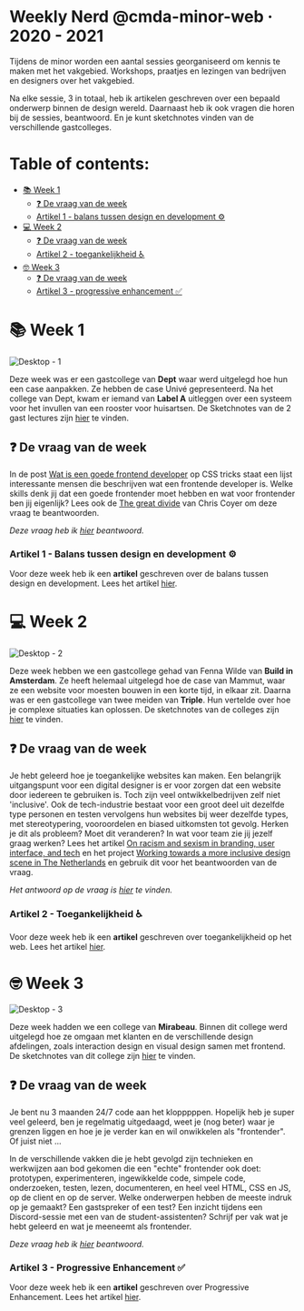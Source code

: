 # Weekly Nerd @cmda-minor-web · 2020 - 2021

Tijdens de minor worden een aantal sessies georganiseerd om kennis te maken met het vakgebied. 
Workshops, praatjes en lezingen van bedrijven en designers over het vakgebied. 

Na elke sessie, 3 in totaal, heb ik artikelen geschreven over een bepaald onderwerp binnen de design wereld. Daarnaast
heb ik ook vragen die horen bij de sessies, beantwoord. En je kunt sketchnotes vinden van de verschillende gastcolleges. 

# Table of contents:

- [📚 Week 1](#-week-1)
  - [❓ De vraag van de week](#-de-vraag-van-de-week)
  - [Artikel 1 - balans tussen design en development ⚙️](#artikel-1---balans-tussen-design-en-development-%EF%B8%8F)
- [💻 Week 2](#-week-2)
  - [❓ De vraag van de week](#-de-vraag-van-de-week-1)
  - [Artikel 2 - toegankelijkheid ♿️](#artikel-2---toegankelijkheid-%EF%B8%8F)
- [🤓 Week 3](#-week-3)
  - [❓ De vraag van de week](#-de-vraag-van-de-week-2)
  - [Artikel 3 - progressive enhancement ✅](#artikel-3---progressive-enhancement-)

# 📚 Week 1

![Desktop - 1](https://user-images.githubusercontent.com/60745348/120893584-52755980-c614-11eb-8c09-a7ce4b8f3b70.jpg)

Deze week was er een gastcollege van **Dept** waar werd uitgelegd hoe hun een case aanpakken. Ze hebben de case Univé gepresenteerd. Na het college van Dept, kwam er iemand van **Label A** uitleggen over een systeem voor het invullen van een rooster voor huisartsen. De Sketchnotes van de 2 gast lectures zijn [hier](https://github.com/sanneduinkerx/weekly-nerd-2021/wiki/WkN%231:-Sketchnotes-%F0%9F%93%9D) te vinden.

## ❓ De vraag van de week 
In de post [Wat is een goede frontend developer](https://css-tricks.com/what-makes-a-good-front-end-developer/) op CSS tricks staat een lijst interessante mensen die beschrijven wat een frontende developer is. Welke skills denk jij dat een goede frontender moet hebben en wat voor frontender ben jij eigenlijk? Lees ook de [The great divide](https://css-tricks.com/the-great-divide/) van Chris Coyer om deze vraag te beantwoorden. 

*Deze vraag heb ik [hier](https://github.com/sanneduinkerx/weekly-nerd-2021/wiki/WkN%231:-De-vraag-%E2%9D%94) beantwoord.*

### Artikel 1 - Balans tussen design en development ⚙️
Voor deze week heb ik een **artikel** geschreven over de balans tussen design en development. Lees het artikel [hier](https://github.com/sanneduinkerx/weekly-nerd-2021/wiki/Het-balans-tussen-Design-en-Development,-en-waarom-dit-belangrijk-is.).


# 💻 Week 2

![Desktop - 2](https://user-images.githubusercontent.com/60745348/120893585-530df000-c614-11eb-9bd8-e7d029e1caac.jpg)

Deze week hebben we een gastcollege gehad van Fenna Wilde van **Build in Amsterdam**. Ze heeft helemaal uitgelegd hoe de case van Mammut, waar ze een website voor moesten bouwen in een korte tijd, in elkaar zit. Daarna was er een gastcollege van twee meiden van **Triple**. Hun vertelde over hoe je complexe situaties kan oplossen. De sketchnotes van de colleges zijn [hier](https://github.com/sanneduinkerx/weekly-nerd-2021/wiki/WkN%232:-Sketchnotes-%F0%9F%93%9D) te vinden.

## ❓ De vraag van de week 
Je hebt geleerd hoe je toegankelijke websites kan maken. Een belangrijk uitgangspunt voor een digital designer is er voor zorgen dat een website door iedereen te gebruiken is. Toch zijn veel ontwikkelbedrijven zelf niet 'inclusive'. Ook de tech-industrie bestaat voor een groot deel uit dezelfde type personen en testen vervolgens hun websites bij weer dezelfde types, met stereotypering, vooroordelen en biased uitkomsten tot gevolg. Herken je dit als probleem? Moet dit veranderen? In wat voor team zie jij jezelf graag werken? Lees het artikel [On racism and sexism in branding, user interface, and tech](https://uxdesign.cc/on-racism-and-sexism-in-branding-user-interface-and-tech-337f5ceb7ed5) en het project [Working towards a more inclusive design scene in The Netherlands](https://inclusief.design/) en gebruik dit voor het beantwoorden van de vraag.

*Het antwoord op de vraag is [hier](https://github.com/sanneduinkerx/weekly-nerd-2021/wiki/WkN%232:-de-vraag-%E2%9D%93) te vinden.*

### Artikel 2 - Toegankelijkheid ♿️
Voor deze week heb ik een **artikel** geschreven over toegankelijkheid op het web. Lees het artikel [hier]().

# 🤓 Week 3

![Desktop - 3](https://user-images.githubusercontent.com/60745348/120893586-53a68680-c614-11eb-9283-1639b03efba1.jpg)


Deze week hadden we een college van **Mirabeau**. Binnen dit college werd uitgelegd hoe ze omgaan met klanten en de verschillende design afdelingen, zoals interaction design en visual design samen met frontend. De sketchnotes van dit college zijn [hier](https://github.com/sanneduinkerx/weekly-nerd-2021/wiki/WkN%233:-Sketchnotes-%F0%9F%93%9D) te vinden.

## ❓ De vraag van de week 
Je bent nu 3 maanden 24/7 code aan het klopppppen. Hopelijk heb je super veel geleerd, ben je regelmatig uitgedaagd, weet je (nog beter) waar je grenzen liggen en hoe je je verder kan en wil onwikkelen als "frontender". Of juist niet ...

In de verschillende vakken die je hebt gevolgd zijn technieken en werkwijzen aan bod gekomen die een "echte" frontender ook doet: prototypen, experimenteren, ingewikkelde code, simpele code, onderzoeken, testen, lezen, documenteren, en heel veel HTML, CSS en JS, op de client en op de server. Welke onderwerpen hebben de meeste indruk op je gemaakt? Een gastspreker of een test? Een inzicht tijdens een Discord-sessie met een van de student-assistenten? Schrijf per vak wat je hebt geleerd en wat je meeneemt als frontender.

*Deze vraag heb ik [hier](https://github.com/sanneduinkerx/weekly-nerd-2021/wiki/WkN%233:De-vraag-%E2%9D%93) beantwoord.*

### Artikel 3 - Progressive Enhancement ✅
Voor deze week heb ik een **artikel** geschreven over Progressive Enhancement. Lees het artikel [hier](https://github.com/sanneduinkerx/weekly-nerd-2021/wiki/Progressive-Enhancement---Wat-is-het-en-waarom-is-het-belangrijk%3F).
